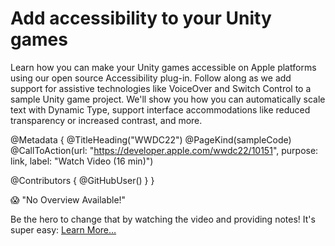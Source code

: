 # Add accessibility to your Unity games

Learn how you can make your Unity games accessible on Apple platforms using our open source Accessibility plug-in. Follow along as we add support for assistive technologies like VoiceOver and Switch Control to a sample Unity game project. We'll show you how you can automatically scale text with Dynamic Type, support interface accommodations like reduced transparency or increased contrast, and more.

@Metadata {
   @TitleHeading("WWDC22")
   @PageKind(sampleCode)
   @CallToAction(url: "https://developer.apple.com/wwdc22/10151", purpose: link, label: "Watch Video (16 min)")

   @Contributors {
      @GitHubUser(<replace this with your GitHub handle>)
   }
}

😱 "No Overview Available!"

Be the hero to change that by watching the video and providing notes! It's super easy:
 [Learn More…](https://wwdcnotes.github.io/WWDCNotes/documentation/wwdcnotes/contributing)
